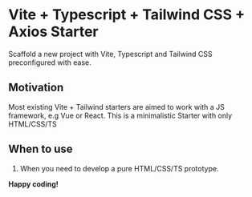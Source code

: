 Vite + Typescript + Tailwind CSS + Axios Starter
====
Scaffold a new project with Vite, Typescript and Tailwind CSS preconfigured with ease.

## Motivation

Most existing Vite + Tailwind starters are aimed to work with a JS framework, e.g Vue or React.
This is a minimalistic Starter with only HTML/CSS/TS 

## When to use

1. When you need to develop a pure HTML/CSS/TS prototype.

**Happy coding!**
